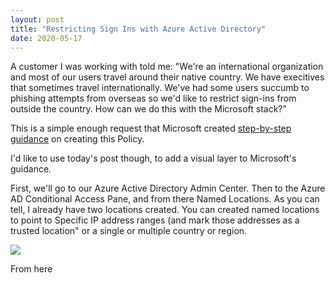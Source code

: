 ```yaml
---
layout: post
title: "Restricting Sign Ins with Azure Active Directory"
date: 2020-05-17
---
```


A customer I was working with told me: "We're an international organization and most of our users travel around their native country. We
have execitives that sometimes travel internationally. We've had some users succumb to phishing attempts from overseas so we'd like to
restrict sign-ins from outside the country. How can we do this with the Microsoft stack?"

This is a simple enough request that Microsoft created [step-by-step guidance](https://docs.microsoft.com/en-us/azure/active-directory/conditional-access/howto-conditional-access-policy-location)
on creating this Policy.

I'd like to use today's post though, to add a visual layer to Microsoft's guidance.

First, we'll go to our Azure Active Directory Admin Center. Then to the Azure AD Conditional Access Pane, and from there Named Locations.
As you can tell, I already have two locations created. You can created named locations to point to Specific IP address ranges (and mark
those addresses as a trusted location" or a single or multiple country or region.

<img src="{{ site.baseurl }}/assets/TrustedLocationCA1.png">

From here
